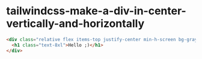 # tailwindcss-make-a-div-in-center-vertically-and-horizontally

```html
<div class="relative flex items-top justify-center min-h-screen bg-gray-100 sm:items-center sm:pt-0">
  <h1 class="text-8xl">Hello ;)</h1>
</div>

```
